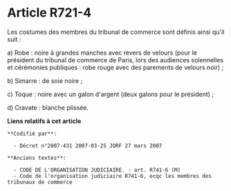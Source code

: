 # Article R721-4

Les costumes des membres du tribunal de commerce sont définis ainsi qu'il suit :

a) Robe : noire à grandes manches avec revers de velours (pour le président du tribunal de commerce de Paris, lors des
audiences solennelles et cérémonies publiques : robe rouge avec des parements de velours noir) ;

b) Simarre : de soie noire ;

c) Toque : noire avec un galon d'argent (deux galons pour le président) ;

d) Cravate : blanche plissée.

**Liens relatifs à cet article**

	**Codifié par**:

	  - Décret n°2007-431 2007-03-25 JORF 27 mars 2007

	**Anciens textes**:

	  - CODE DE L'ORGANISATION JUDICIAIRE. - art. R741-6 (M)
	  - Code de l'organisation judiciaire R741-6, ecqc les membres des tribunaux de commerce
